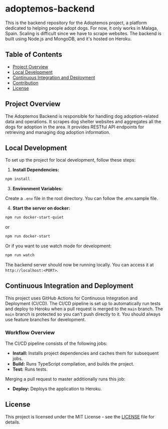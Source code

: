 # adoptemos-backend
This is the backend repository for the Adoptemos project, a platform dedicated to helping people adopt dogs.
For now, it only works in Malaga, Spain. Scaling is difficult since we have to scrape websites.
The backend is built using Node.js and MongoDB, and it's hosted on Heroku.

## Table of Contents

- [Project Overview](#project-overview)
- [Local Development](#local-development)
- [Continuous Integration and Deployment](#continuous-integration-and-deployment)
- [Contribution](#contribution)
- [License](#license)

## Project Overview

The Adoptemos Backend is responsible for handling dog adoption-related data and operations.
It scrapes dog shelter websites and aggregates all the dogs for adoption in the area.
It provides RESTful API endpoints for retrieving and managing dog adoption information.

## Local Development

To set up the project for local development, follow these steps:

1. **Install Dependencies:**

```bash
npm install
```

3. **Environment Variables:**

Create a `.env` file in the root directory. You can follow the .env.sample file.

4. **Start the server on docker:**

```bash
npm run docker-start-quiet
```
or
```bash
npm run docker-start
```

Or if you want to use watch mode for development:
```bash
npm run watch
```


The backend server should now be running locally. You can access it at `http://localhost:<PORT>`.

## Continuous Integration and Deployment

This project uses GitHub Actions for Continuous Integration and Deployment (CI/CD). The CI/CD pipeline is set up to automatically run tests and deploy to Heroku when a pull request is merged to the `main` branch.
The `main` branch is protected so you can't push directly to it. You should always use feature branches for development.

### Workflow Overview

The CI/CD pipeline consists of the following jobs:

- **Install:** Installs project dependencies and caches them for subsequent jobs.
- **Build:** Runs TypeScript compilation, and builds the project.
- **Test:** Runs tests.

Merging a pull request to master additionally runs this job:
- **Deploy:** Deploys the application to Heroku.

## License

This project is licensed under the MIT License - see the [LICENSE](LICENSE) file for details.
